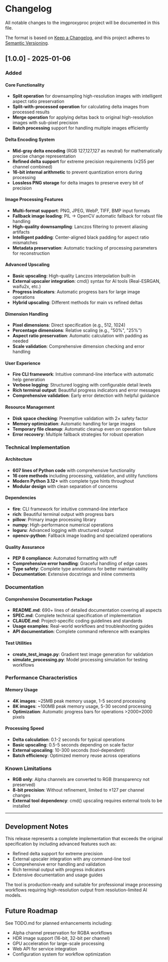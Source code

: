 # Changelog

All notable changes to the imgproxyproc project will be documented in this file.

The format is based on [Keep a Changelog](https://keepachangelog.com/en/1.0.0/),
and this project adheres to [Semantic Versioning](https://semver.org/spec/v2.0.0.html).

## [1.0.0] - 2025-01-06

### Added

#### Core Functionality
- **Split operation** for downsampling high-resolution images with intelligent aspect ratio preservation
- **Split-with-processed operation** for calculating delta images from processed results
- **Merge operation** for applying deltas back to original high-resolution images with sub-pixel precision
- **Batch processing** support for handling multiple images efficiently

#### Delta Encoding System
- **Mid-gray delta encoding** (RGB 127,127,127 as neutral) for mathematically precise change representation
- **Refined delta support** for extreme precision requirements (±255 per channel combined)
- **16-bit internal arithmetic** to prevent quantization errors during processing
- **Lossless PNG storage** for delta images to preserve every bit of precision

#### Image Processing Features
- **Multi-format support**: PNG, JPEG, WebP, TIFF, BMP input formats
- **Fallback image loading**: PIL → OpenCV automatic fallback for robust file handling
- **High-quality downsampling**: Lanczos filtering to prevent aliasing artifacts
- **Intelligent padding**: Center-aligned black padding for aspect ratio mismatches
- **Metadata preservation**: Automatic tracking of processing parameters for reconstruction

#### Advanced Upscaling
- **Basic upscaling**: High-quality Lanczos interpolation built-in
- **External upscaler integration**: cmd() syntax for AI tools (Real-ESRGAN, waifu2x, etc.)
- **Progress indicators**: Automatic progress bars for large image operations
- **Hybrid upscaling**: Different methods for main vs refined deltas

#### Dimension Handling
- **Pixel dimensions**: Direct specification (e.g., 512, 1024)
- **Percentage dimensions**: Relative scaling (e.g., "50%", "25%")
- **Aspect ratio preservation**: Automatic calculation with padding as needed
- **Scale validation**: Comprehensive dimension checking and error handling

#### User Experience
- **Fire CLI framework**: Intuitive command-line interface with automatic help generation
- **Verbose logging**: Structured logging with configurable detail levels
- **Rich terminal output**: Beautiful progress indicators and error messages
- **Comprehensive validation**: Early error detection with helpful guidance

#### Resource Management
- **Disk space checking**: Preemptive validation with 2× safety factor
- **Memory optimization**: Automatic handling for large images
- **Temporary file cleanup**: Automatic cleanup even on operation failure
- **Error recovery**: Multiple fallback strategies for robust operation

### Technical Implementation

#### Architecture
- **607 lines of Python code** with comprehensive functionality
- **16 core methods** including processing, validation, and utility functions
- **Modern Python 3.12+** with complete type hints throughout
- **Modular design** with clean separation of concerns

#### Dependencies
- **fire**: CLI framework for intuitive command-line interface
- **rich**: Beautiful terminal output with progress bars
- **pillow**: Primary image processing library
- **numpy**: High-performance numerical operations
- **loguru**: Advanced logging with structured output
- **opencv-python**: Fallback image loading and specialized operations

#### Quality Assurance
- **PEP 8 compliance**: Automated formatting with ruff
- **Comprehensive error handling**: Graceful handling of edge cases
- **Type safety**: Complete type annotations for better maintainability
- **Documentation**: Extensive docstrings and inline comments

### Documentation

#### Comprehensive Documentation Package
- **README.md**: 690+ lines of detailed documentation covering all aspects
- **SPEC.md**: Complete technical specification of implementation
- **CLAUDE.md**: Project-specific coding guidelines and standards
- **Usage examples**: Real-world workflows and troubleshooting guides
- **API documentation**: Complete command reference with examples

#### Test Utilities
- **create_test_image.py**: Gradient test image generation for validation
- **simulate_processing.py**: Model processing simulation for testing workflows

### Performance Characteristics

#### Memory Usage
- **4K images**: ~25MB peak memory usage, 1-5 second processing
- **8K images**: ~100MB peak memory usage, 5-30 second processing
- **Optimization**: Automatic progress bars for operations >2000×2000 pixels

#### Processing Speed
- **Delta calculation**: 0.1-2 seconds for typical operations
- **Basic upscaling**: 0.5-5 seconds depending on scale factor
- **External upscaling**: 10-300 seconds (tool-dependent)
- **Batch efficiency**: Optimized memory reuse across operations

### Known Limitations

- **RGB only**: Alpha channels are converted to RGB (transparency not preserved)
- **8-bit precision**: Without refinement, limited to ±127 per channel changes
- **External tool dependency**: cmd() upscaling requires external tools to be installed

---

## Development Notes

This release represents a complete implementation that exceeds the original specification by including advanced features such as:

- Refined delta support for extreme precision
- External upscaler integration with any command-line tool
- Comprehensive error handling and validation
- Rich terminal output with progress indicators
- Extensive documentation and usage guides

The tool is production-ready and suitable for professional image processing workflows requiring high-resolution output from resolution-limited AI models.

## Future Roadmap

See TODO.md for planned enhancements including:
- Alpha channel preservation for RGBA workflows
- HDR image support (16-bit, 32-bit per channel)
- GPU acceleration for large-scale processing
- Web API for service integration
- Configuration system for workflow optimization